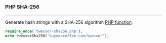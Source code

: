 ### PHP SHA-256
___

Generate hash strings with a SHA-256 algorithm [PHP function](https://github.com/twexxor/php-sha256/blob/main/twexxor-sha256.php).

``` php
require_once('twexxor-sha256.php');
echo twexxorSha256('buymeacoffee.com/twexxor');
```
